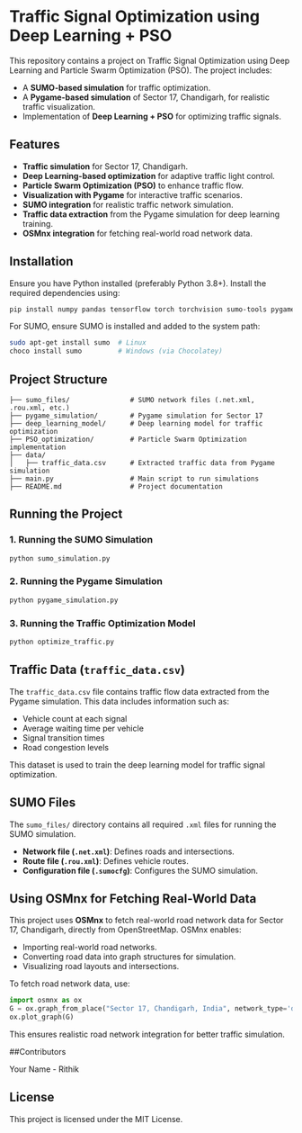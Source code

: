 # Traffic Signal Optimization using Deep Learning + PSO

This repository contains a project on Traffic Signal Optimization using Deep Learning and Particle Swarm Optimization (PSO). The project includes:
- A **SUMO-based simulation** for traffic optimization.
- A **Pygame-based simulation** of Sector 17, Chandigarh, for realistic traffic visualization.
- Implementation of **Deep Learning + PSO** for optimizing traffic signals.

## Features
- **Traffic simulation** for Sector 17, Chandigarh.
- **Deep Learning-based optimization** for adaptive traffic light control.
- **Particle Swarm Optimization (PSO)** to enhance traffic flow.
- **Visualization with Pygame** for interactive traffic scenarios.
- **SUMO integration** for realistic traffic network simulation.
- **Traffic data extraction** from the Pygame simulation for deep learning training.
- **OSMnx integration** for fetching real-world road network data.

## Installation
Ensure you have Python installed (preferably Python 3.8+). Install the required dependencies using:

```bash
pip install numpy pandas tensorflow torch torchvision sumo-tools pygame matplotlib opencv-python networkx scipy osmnx
```

For SUMO, ensure SUMO is installed and added to the system path:

```bash
sudo apt-get install sumo  # Linux
choco install sumo         # Windows (via Chocolatey)
```

## Project Structure
```
├── sumo_files/               # SUMO network files (.net.xml, .rou.xml, etc.)
├── pygame_simulation/        # Pygame simulation for Sector 17
├── deep_learning_model/      # Deep learning model for traffic optimization
├── PSO_optimization/         # Particle Swarm Optimization implementation
├── data/
│   ├── traffic_data.csv      # Extracted traffic data from Pygame simulation
├── main.py                   # Main script to run simulations
├── README.md                 # Project documentation
```

## Running the Project
### 1. Running the SUMO Simulation
```bash
python sumo_simulation.py
```

### 2. Running the Pygame Simulation
```bash
python pygame_simulation.py
```

### 3. Running the Traffic Optimization Model
```bash
python optimize_traffic.py
```

## Traffic Data (`traffic_data.csv`)
The `traffic_data.csv` file contains traffic flow data extracted from the Pygame simulation. This data includes information such as:
- Vehicle count at each signal
- Average waiting time per vehicle
- Signal transition times
- Road congestion levels

This dataset is used to train the deep learning model for traffic signal optimization.

## SUMO Files
The `sumo_files/` directory contains all required `.xml` files for running the SUMO simulation.
- **Network file (`.net.xml`)**: Defines roads and intersections.
- **Route file (`.rou.xml`)**: Defines vehicle routes.
- **Configuration file (`.sumocfg`)**: Configures the SUMO simulation.

## Using OSMnx for Fetching Real-World Data
This project uses **OSMnx** to fetch real-world road network data for Sector 17, Chandigarh, directly from OpenStreetMap. OSMnx enables:
- Importing real-world road networks.
- Converting road data into graph structures for simulation.
- Visualizing road layouts and intersections.

To fetch road network data, use:
```python
import osmnx as ox
G = ox.graph_from_place("Sector 17, Chandigarh, India", network_type='drive')
ox.plot_graph(G)
```
This ensures realistic road network integration for better traffic simulation.

##Contributors

Your Name - Rithik


## License
This project is licensed under the MIT License.

